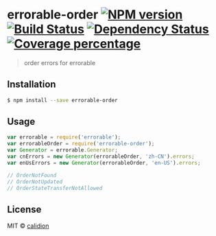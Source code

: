 # errorable-order [![NPM version][npm-image]][npm-url] [![Build Status][travis-image]][travis-url] [![Dependency Status][daviddm-image]][daviddm-url] [![Coverage percentage][coveralls-image]][coveralls-url]
> order errors for errorable

## Installation

```sh
$ npm install --save errorable-order
```

## Usage

```js
var errorable = require('errorable');
var errorableOrder = require('errorable-order');
var Generator = errorable.Generator;
var cnErrors = new Generator(errorableOrder, 'zh-CN').errors;
var enUsErrors = new Generator(errorableOrder, 'en-US').errors;

// OrderNotFound
// OrderNotUpdated
// OrderStateTransferNotAllowed
```
## License

MIT © [calidion](calidion.github.io)


[npm-image]: https://badge.fury.io/js/errorable-order.svg
[npm-url]: https://npmjs.org/package/errorable-order
[travis-image]: https://travis-ci.org/Errorable/errorable-order.svg?branch=master
[travis-url]: https://travis-ci.org/Errorable/errorable-order
[daviddm-image]: https://david-dm.org/Errorable/errorable-order.svg?theme=shields.io
[daviddm-url]: https://david-dm.org/Errorable/errorable-order
[coveralls-image]: https://coveralls.io/repos/Errorable/errorable-order/badge.svg
[coveralls-url]: https://coveralls.io/r/Errorable/errorable-order
